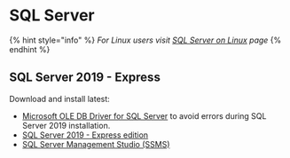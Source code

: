 # SQL Server

{% hint style="info" %}
_For Linux users visit_ [_SQL Server on Linux_](../../../linux/sql-server-on-linux/) _page_
{% endhint %}

## SQL Server 2019 - Express

Download and install latest:

* [Microsoft OLE DB Driver for SQL Server](https://docs.microsoft.com/en-us/sql/connect/oledb/download-oledb-driver-for-sql-server?view=sql-server-ver15#download) to avoid errors during SQL Server 2019 installation.
* [SQL Server 2019 - Express edition](https://docs.microsoft.com/en-us/sql/connect/oledb/download-oledb-driver-for-sql-server?view=sql-server-ver15#download)
* [SQL Server Management Studio \(SSMS\)](https://docs.microsoft.com/en-us/sql/ssms/download-sql-server-management-studio-ssms?redirectedfrom=MSDN&view=sql-server-ver15)



